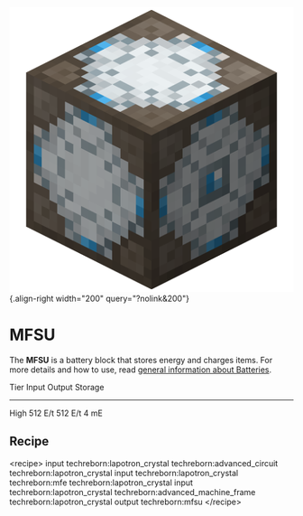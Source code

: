 ![MFSU](/media/mods/techreborn/mfsu.png){.align-right width="200" query="?nolink&200"}

# MFSU

The **MFSU** is a battery block that stores energy and charges items. For more details and how to use, read [general information about Batteries](/energy/batteries).

  Tier   Input     Output    Storage
  ------ --------- --------- ---------
  High   512 E/t   512 E/t   4 mE

## Recipe

\<recipe\> input techreborn:lapotron_crystal techreborn:advanced_circuit techreborn:lapotron_crystal input techreborn:lapotron_crystal techreborn:mfe techreborn:lapotron_crystal input techreborn:lapotron_crystal techreborn:advanced_machine_frame techreborn:lapotron_crystal output techreborn:mfsu \</recipe\>
